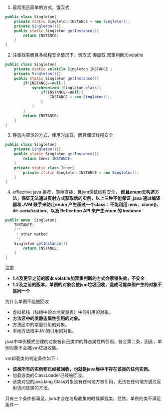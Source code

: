 1. 最常用且简单的方式，饿汉式

```java
public class Singleton{
	private static Singleton INSTANCE = new Singleton();
	private Singleton(){};
	public static Singleton getInstance(){
		return INSTANCE;
	}
}

```

2. 注重效率而且多线程安全情况下，懒汉式  懒加载
   双重判断加volatile 

```java
public class Singleton{
    private static volatile Singleton INSTANCE ;
    private Singleton(){};
    public static Singleton getInstance(){
        if(INSTANCE==null){
            synchronized (Singleton.class){
                if(INSTANCE==null){
                    INSTANCE = new Singleton();
                }
            }
        }
        return INSTANCE;
    }
}

```
3. 静态内部类的方式，使用时加载，而且保证线程安全
```java
public class Singleton{
    private Singleton(){};
    public static Singleton getInstance(){
        return Inner.INSTANCE;
    }
    private static class Inner{
        private static Singleton INSTANCE = new Singleton();
    }
}
```
4. effiective java 推荐，简单直接，且jvm保证线程安全， **而且enum无构造方法，保证无法通过反射方式获取新的实例，以上三种不能保证  ,java 通过编译器和 JVM 联手来防止enum 产生超过一个class：不能利用 new、clone()、de-serialization、以及 Reflection API 来产生enum 的 instance**



```java
public enum  Singleton{
    INSTANCE;
    /**
     * other method
     */
    Singleton getInstance(){
        return INSTANCE;
    }
}
```

注意

- **1.4及更早之前的版本 volatile加双重判断的方式会家锁失效，不安全**
- **1.2及之前的版本，单例的对象会被jvm垃圾回收，造成可能单例产生的对象不是同一个**

为什么单例不能被回收

- 虚拟机栈（栈桢中的本地变量表）中的引用的对象。
- **方法区中的类静态属性引用的对象。**
- 方法区中的常量引用的对象。
- 本地方法栈中JNI的引用的对象。

java中单例模式创建的对象被自己类中的静态属性所引用，符合第二条，因此，单例对象不会被jvm垃圾收集。

vm卸载类的判定条件如下：

- **该类所有的实例都已经被回收，也就是java堆中不存在该类的任何实例。**
- 加载该类的ClassLoader已经被回收。
- 该类对应的java.lang.Class对象没有任何地方被引用，无法在任何地方通过反射访问该类的方法。

只有三个条件都满足，jvm才会在垃圾收集的时候卸载类。显然，单例的类不满足条件一